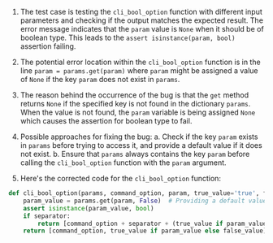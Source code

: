 1. The test case is testing the `cli_bool_option` function with different input parameters and checking if the output matches the expected result. The error message indicates that the `param` value is `None` when it should be of boolean type. This leads to the `assert isinstance(param, bool)` assertion failing.

2. The potential error location within the `cli_bool_option` function is in the line `param = params.get(param)` where `param` might be assigned a value of `None` if the key `param` does not exist in `params`.

3. The reason behind the occurrence of the bug is that the `get` method returns `None` if the specified key is not found in the dictionary `params`. When the value is not found, the `param` variable is being assigned `None` which causes the assertion for boolean type to fail.

4. Possible approaches for fixing the bug:
   a. Check if the key `param` exists in `params` before trying to access it, and provide a default value if it does not exist.
   b. Ensure that `params` always contains the key `param` before calling the `cli_bool_option` function with the `param` argument.

5. Here's the corrected code for the `cli_bool_option` function:
```python
def cli_bool_option(params, command_option, param, true_value='true', false_value='false', separator=None):
    param_value = params.get(param, False)  # Providing a default value of False if param key is not found
    assert isinstance(param_value, bool)
    if separator:
        return [command_option + separator + (true_value if param_value else false_value)]
    return [command_option, true_value if param_value else false_value]
```